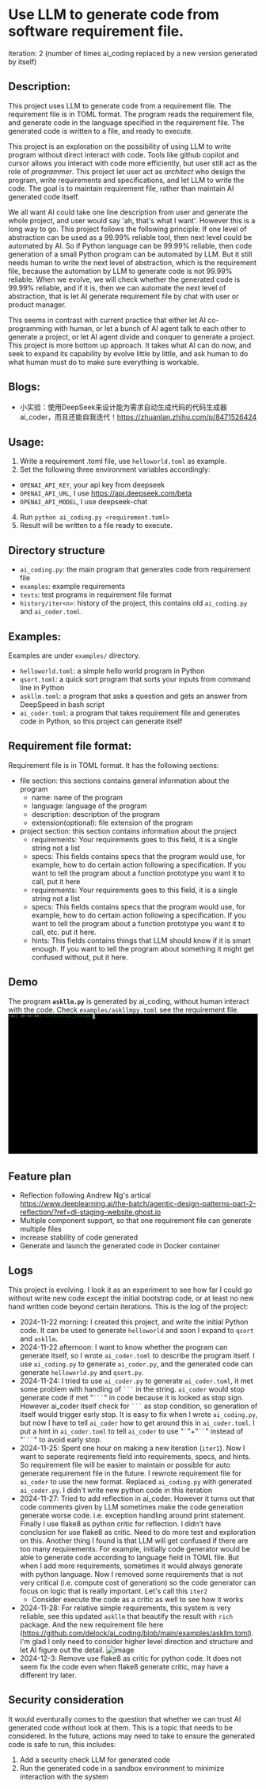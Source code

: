 # Use LLM to generate code from software requirement file.

iteration: 2 (number of times ai_coding replaced by a new version generated by itself)

## Description:
This project uses LLM to generate code from a requirement file.  The requirement file is in TOML format.  The program reads the requirement file, and generate code in the language specified in the requirement file.  The generated code is written to a file, and ready to execute.

This project is an exploration on the possibility of using LLM to write program without direct interact with code.  Tools like github copilot and cursor allows you interact with code more efficiently, but user still act as the role of *programmer*.  This project let user act as *architect* who design the program, write requirements and specifications, and let LLM to write the code.  The goal is to maintain requirement file, rather than maintain AI generated code itself.

We all want AI could take one line description from user and generate the whole project, and user would say 'ah, that's what I want'.  However this is a long way to go.  This project follows the following principle: If one level of abstraction can be used as a 99.99% reliable tool, then next level could be automated by AI.  So if Python language can be 99.99% reliable, then code generation of a small Python program can be automated by LLM.  But it still needs human to write the next level of abstraction, which is the requirement file, because the automation by LLM to generate code is not 99.99% reliable.  When we evolve, we will check whether the generated code is 99.99% reliable, and if it is, then we can automate the next level of abstraction, that is let AI generate requirement file by chat with user or product manager.

This seems in contrast with current practice that either let AI co-programming with human, or let a bunch of AI agent talk to each other to generate a project, or let AI agent divide and conquer to generate a project.  This project is more bottom up approach.  It takes what AI can do now, and seek to expand its capability by evolve little by little, and ask human to do what human must do to make sure everything is workable.

## Blogs:
* 小实验：使用DeepSeek来设计能为需求自动生成代码的代码生成器ai_coder，而且还能自我迭代！https://zhuanlan.zhihu.com/p/8471526424

## Usage:
1. Write a requirement .toml file, use `helloworld.toml` as example.
2. Set the following three environment variables accordingly:
  * `OPENAI_API_KEY`, your api key from deepseek
  * `OPENAI_API_URL`, I use https://api.deepseek.com/beta
  * `OPENAI_API_MODEL`, I use deepseek-chat
4. Run ```python ai_coding.py <requirement.toml>```
5. Result will be written to a file ready to execute.

## Directory structure
* `ai_coding.py`: the main program that generates code from requirement file
* `examples`: example requirements
* `tests`: test programs in requirement file format
* `history/iter<n>`: history of the project, this contains old `ai_coding.py` and `ai_coder.toml`.

## Examples:
Examples are under `examples/` directory.
* `helloworld.toml`: a simple hello world program in Python
* `qsort.toml`: a quick sort program that sorts your inputs from command line in Python
* `askllm.toml`: a program that asks a question and gets an answer from DeepSpeed in bash script
* `ai_coder.toml`: a program that takes requirement file and generates code in Python, so this project can generate itself

## Requirement file format:
Requirement file is in TOML format. It has the following sections:
* file section: this sections contains general information about the program
  - name: name of the program
  - language: language of the program
  - description: description of the program
  - extension(optional): file extension of the program
* project section: this section contains information about the project
  - requirements: Your requirements goes to this field, it is a single string not a list
  - specs: This fields contains specs that the program would use, for example, how to do certain action following a specification.  If you want to tell the program about a function prototype you want it to call, put it here
  - requirements: Your requirements goes to this field, it is a single string not a list
  - specs: This fields contains specs that the program would use, for example, how to do certain action following a specification.  If you want to tell the program about a function prototype you want it to call, etc. put it here.
  - hints: This fields contains things that LLM should know if it is smart enough.  If you want to tell the program about something it might get confused without, put it here.

## Demo
The program **`askllm.py`** is generated by ai_coding, without human interact with the code.  Check `examples/askllmpy.toml` see the requirement file.
![Ask LLM Python demo](https://github.com/delock/ai_coding/blob/main/assets/askllmpy.gif)           

## Feature plan
* Reflection following Andrew Ng's artical https://www.deeplearning.ai/the-batch/agentic-design-patterns-part-2-reflection/?ref=dl-staging-website.ghost.io
* Multiple component support, so that one requirement file can generate multiple files
* increase stability of code generated
* Generate and launch the generated code in Docker container

## Logs
This project is evolving.  I look it as an experiment to see how far I could go without write new code except the initial bootstrap code, or at least no new hand written code beyond certain iterations.   This is the log of the project:
* 2024-11-22 morning: I created this project, and write the initial Python code.  It can be used to generate `helloworld` and soon I expand to `qsort` and `askllm`.
* 2024-11-22 afternoon: I want to know whether the program can generate itself, so I wrote `ai_coder.toml` to describe the program itself.  I use `ai_coding.py` to generate `ai_coder.py`, and the generated code can generate `helloworld.py` and `qsort.py`.
* 2024-11-24: I tried to use `ai_coder.py` to generate `ai_coder.toml`, it met some problem with handling of ```` ``` ```` in the string.  `ai_coder` would stop generate code if met "```` ``` ````" in code because it is looked as stop sign.  However ai_coder itself check for ```` ``` ```` as stop condition, so generation of itself would trigger early stop.  It is easy to fix when I wrote `ai_coding.py`, but now I have to tell `ai_coder` how to get around this in `ai_coder.toml`.  I put a hint in `ai_coder.toml` to tell `ai_coder` to use "`` ` ``"+"``` `` ```" instead of "```` ``` ````" to avoid early stop.
* 2024-11-25: Spent one hour on making a new iteration (`iter1`).  Now I want to seperate reqirements field into requirements, specs, and hints.  So requirement file will be easier to maintain or possible for auto generate requirement file in the future.  I rewrote requirement file for `ai_coder` to use the new format.  Replaced `ai_coding.py` with generated `ai_coder.py`.  I didn't write new python code in this iteration
* 2024-11-27: Tried to add reflection in ai_coder.  However it turns out that code comments given by LLM sometimes make the code generation generate worse code.  i.e. exception handling around print statement.  Finally I use flake8 as python critic for reflection. I didn't have conclusion for use flake8 as critic.  Need to do more test and exploration on this.  Another thing I found is that LLM will get confused if there are too many requirements.  For example, initially code generator would be able to generate code according to language field in TOML file.  But when I add more requirements, sometimes it would always generate with python language.  Now I removed some requirements that is not very critical (i.e. compute cost of generation) so the code generator can focus on logic that is really important.  Let's call this `iter2`
  - Consider execute the code as a critic as well to see how it works
* 2024-11-28: For relative simple requirements, this system is very reliable, see this updated `askllm` that beautify the result with `rich` package.  And the new requirement file here (https://github.com/delock/ai_coding/blob/main/examples/askllm.toml).  I'm glad I only need to consider higher level direction and structure and let AI figure out the detail.
  ![image](https://github.com/user-attachments/assets/e241ce3a-6069-4110-a56b-b6df3255d19e)
* 2024-12-3: Remove use flake8 as critic for python code.  It does not seem fix the code even when flake8 generate critic, may have a different try later.


## Security consideration
It would eventurally comes to the question that whether we can trust AI generated code without look at them.  This is a topic that needs to be considered.  In the future, actions may need to take to ensure the generated code is safe to run, this includes:
1. Add a security check LLM for generated code
2. Run the generated code in a sandbox environment to minimize interaction with the system

